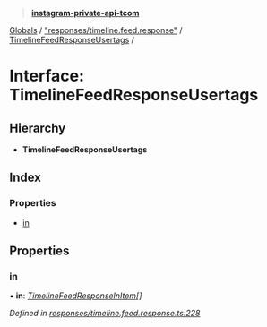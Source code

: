 > **[instagram-private-api-tcom](../README.md)**

[Globals](../README.md) / ["responses/timeline.feed.response"](../modules/_responses_timeline_feed_response_.md) / [TimelineFeedResponseUsertags](_responses_timeline_feed_response_.timelinefeedresponseusertags.md) /

# Interface: TimelineFeedResponseUsertags

## Hierarchy

* **TimelineFeedResponseUsertags**

## Index

### Properties

* [in](_responses_timeline_feed_response_.timelinefeedresponseusertags.md#in)

## Properties

###  in

• **in**: *[TimelineFeedResponseInItem](_responses_timeline_feed_response_.timelinefeedresponseinitem.md)[]*

*Defined in [responses/timeline.feed.response.ts:228](https://github.com/cuonglnhust/instagram-private-api-tcom/blob/3e16058/src/responses/timeline.feed.response.ts#L228)*